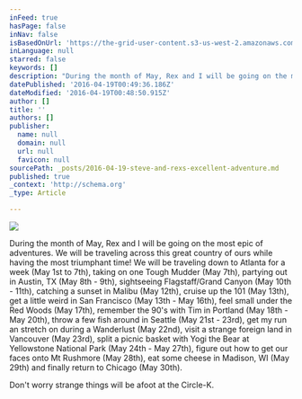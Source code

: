 ```yaml
---
inFeed: true
hasPage: false
inNav: false
isBasedOnUrl: 'https://the-grid-user-content.s3-us-west-2.amazonaws.com/bc953662-e8b2-4721-b9e8-e5551f749e35.png'
inLanguage: null
starred: false
keywords: []
description: "During the month of May, Rex and I will be going on the most epic of adventures. We will be traveling across this great country of ours while having the most triumphant time! We will be traveling down to Atlanta for a week (May 1st to 7th), taking on one Tough Mudder (May 7th), partying out in Austin, TX (May 8th - 9th), sightseeing Flagstaff/Grand Canyon (May 10th - 11th), catching a sunset in Malibu (May 12th), cruise up the 101 (May 13th), get a little weird in San Francisco (May 13th - May 16th), feel small under the Red Woods (May 17th), remember the 90's with Tim in Portland (May 18th - May 20th), throw a few fish around in Seattle (May 21st - 23rd), get my run an stretch on during a Wanderlust (May 22nd), visit a strange foreign land in Vancouver (May 23rd), split a picnic basket with Yogi the Bear at Yellowstone National Park (May 24th - May 27th), figure out how to get our faces onto Mt Rushmore (May 28th), eat some cheese in Madison, WI (May 29th) and finally return to Chicago (May 30th)."
datePublished: '2016-04-19T00:49:36.186Z'
dateModified: '2016-04-19T00:48:50.915Z'
author: []
title: ''
authors: []
publisher:
  name: null
  domain: null
  url: null
  favicon: null
sourcePath: _posts/2016-04-19-steve-and-rexs-excellent-adventure.md
published: true
_context: 'http://schema.org'
_type: Article

---
```

![](https://the-grid-user-content.s3-us-west-2.amazonaws.com/bc953662-e8b2-4721-b9e8-e5551f749e35.png)

During the month of May, Rex and I will be going on the most epic of adventures. We will be traveling across this great country of ours while having the most triumphant time! We will be traveling down to Atlanta for a week (May 1st to 7th), taking on one Tough Mudder (May 7th), partying out in Austin, TX (May 8th - 9th), sightseeing Flagstaff/Grand Canyon (May 10th - 11th), catching a sunset in Malibu (May 12th), cruise up the 101 (May 13th), get a little weird in San Francisco (May 13th - May 16th), feel small under the Red Woods (May 17th), remember the 90's with Tim in Portland (May 18th - May 20th), throw a few fish around in Seattle (May 21st - 23rd), get my run an stretch on during a Wanderlust (May 22nd), visit a strange foreign land in Vancouver (May 23rd), split a picnic basket with Yogi the Bear at Yellowstone National Park (May 24th - May 27th), figure out how to get our faces onto Mt Rushmore (May 28th), eat some cheese in Madison, WI (May 29th) and finally return to Chicago (May 30th).

Don't worry strange things will be afoot at the Circle-K.